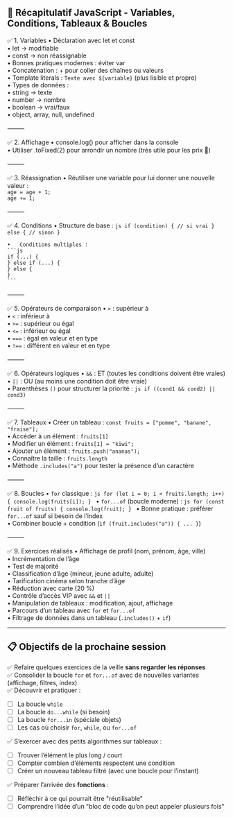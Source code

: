 ## 🧠 Récapitulatif JavaScript - Variables, Conditions, Tableaux & Boucles

✅ 1. Variables
	•	Déclaration avec let et const  
	•	let → modifiable  
	•	const → non réassignable  
	•	Bonnes pratiques modernes : éviter var  
	•	Concaténation : + pour coller des chaînes ou valeurs  
	•	Template literals : `Texte avec ${variable}` (plus lisible et propre)  
	•	Types de données :  
    	•	string → texte  
	    •	number → nombre  
	    •	boolean → vrai/faux  
	    •	object, array, null, undefined  

⸻

✅ 2. Affichage
	•	console.log() pour afficher dans la console  
	•	Utiliser .toFixed(2) pour arrondir un nombre (très utile pour les prix 💸)

⸻

✅ 3. Réassignation
	•	Réutiliser une variable pour lui donner une nouvelle valeur :  
	  `age = age + 1;`  
	  `age += 1;`

⸻

✅ 4. Conditions
	•	Structure de base :
	```js
	if (condition) {
	  // si vrai
	} else {
	  // sinon
	}
	```

	•	Conditions multiples :
	```js
	if (...) {
	} else if (...) {
	} else {
	}
	```

⸻

✅ 5. Opérateurs de comparaison
	•	`>` : supérieur à  
	•	`<` : inférieur à  
	•	`>=` : supérieur ou égal  
	•	`<=` : inférieur ou égal  
	•	`===` : égal en valeur et en type  
	•	`!==` : différent en valeur et en type  

⸻

✅ 6. Opérateurs logiques
	•	`&&` : ET (toutes les conditions doivent être vraies)  
	•	`||` : OU (au moins une condition doit être vraie)  
	•	Parenthèses `()` pour structurer la priorité :
	```js
	if ((cond1 && cond2) || cond3)
	```

⸻

✅ 7. Tableaux
	•	Créer un tableau : `const fruits = ["pomme", "banane", "fraise"];`  
	•	Accéder à un élément : `fruits[1]`  
	•	Modifier un élément : `fruits[1] = "kiwi";`  
	•	Ajouter un élément : `fruits.push("ananas");`  
	•	Connaître la taille : `fruits.length`  
	•	Méthode `.includes("a")` pour tester la présence d’un caractère  

⸻

✅ 8. Boucles
	•	`for` classique :
	```js
	for (let i = 0; i < fruits.length; i++) {
	  console.log(fruits[i]);
	}
	```
	•	`for...of` (boucle moderne) :
	```js
	for (const fruit of fruits) {
	  console.log(fruit);
	}
	```
	•	Bonne pratique : préférer `for...of` sauf si besoin de l’index  
	•	Combiner boucle + condition (`if (fruit.includes("a")) { ... }`)

⸻

✅ 9. Exercices réalisés
	•	Affichage de profil (nom, prénom, âge, ville)  
	•	Incrémentation de l’âge  
	•	Test de majorité  
	•	Classification d’âge (mineur, jeune adulte, adulte)  
	•	Tarification cinéma selon tranche d’âge  
	•	Réduction avec carte (20 %)  
	•	Contrôle d’accès VIP avec `&&` et `||`  
	•	Manipulation de tableaux : modification, ajout, affichage  
	•	Parcours d’un tableau avec `for` et `for...of`  
	•	Filtrage de données dans un tableau (`.includes()` + `if`)

---
## 📋 Objectifs de la prochaine session

✅ Refaire quelques exercices de la veille **sans regarder les réponses**  
✅ Consolider la boucle `for` et `for...of` avec de nouvelles variantes (affichage, filtres, index)  
✅ Découvrir et pratiquer :
- [ ] La boucle `while`
- [ ] La boucle `do...while` (si besoin)
- [ ] La boucle `for...in` (spéciale objets)
- [ ] Les cas où choisir `for`, `while`, ou `for...of`

✅ S’exercer avec des petits algorithmes sur tableaux :
- [ ] Trouver l’élément le plus long / court
- [ ] Compter combien d’éléments respectent une condition
- [ ] Créer un nouveau tableau filtré (avec une boucle pour l’instant)

✅ Préparer l’arrivée des **fonctions** :
- [ ] Réfléchir à ce qui pourrait être "réutilisable"
- [ ] Comprendre l’idée d’un "bloc de code qu’on peut appeler plusieurs fois"